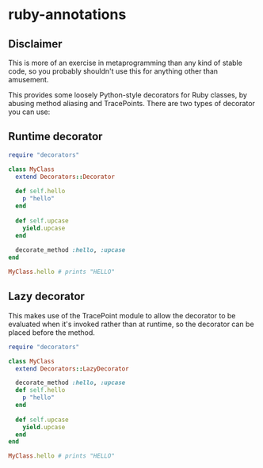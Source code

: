 # ruby-annotations

## Disclaimer

This is more of an exercise in metaprogramming than any kind of stable code, so you probably shouldn't use this for anything other than amusement.

This provides some loosely Python-style decorators for Ruby classes, by abusing method aliasing and TracePoints. There are two types of decorator you can use:

## Runtime decorator

```ruby
require "decorators"

class MyClass
  extend Decorators::Decorator
  
  def self.hello
    p "hello"
  end
  
  def self.upcase
    yield.upcase
  end
  
  decorate_method :hello, :upcase
end

MyClass.hello # prints "HELLO"
```

## Lazy decorator

This makes use of the TracePoint module to allow the decorator to be evaluated when it's invoked rather than at runtime, so the decorator can be placed before the method.

```ruby
require "decorators"

class MyClass
  extend Decorators::LazyDecorator

  decorate_method :hello, :upcase
  def self.hello
    p "hello"
  end
  
  def self.upcase
    yield.upcase
  end
end

MyClass.hello # prints "HELLO"
```
